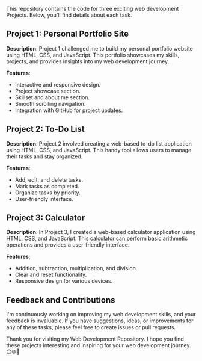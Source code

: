 This repository contains the code for three exciting web development Projects. Below, you'll find details about each task.


## Project 1: Personal Portfolio Site

**Description**: Project 1 challenged me to build my personal portfolio website using HTML, CSS, and JavaScript. This portfolio showcases my skills, projects, and provides insights into my web development journey.
<!--
**Repository**: [Task 1 - Personal Portfolio](https://github.com/Mohasindawal/CodeSoft/tree/main/Task2-Portfolio)

**Live**: [Task 1 - Personal Portfolio](https://yourusername.github.io/Portfolio/) -->

**Features**:
- Interactive and responsive design.
- Project showcase section.
- Skillset and about me section.
- Smooth scrolling navigation.
- Integration with GitHub for project updates.

## Project 2: To-Do List

**Description**: Project 2 involved creating a web-based to-do list application using HTML, CSS, and JavaScript. This handy tool allows users to manage their tasks and stay organized.

**Features**:
- Add, edit, and delete tasks.
- Mark tasks as completed.
- Organize tasks by priority.
- User-friendly interface.

## Project 3: Calculator

**Description**: In Project 3, I created a web-based calculator application using HTML, CSS, and JavaScript. This calculator can perform basic arithmetic operations and provides a user-friendly interface.


**Features**:
- Addition, subtraction, multiplication, and division.
- Clear and reset functionality.
- Responsive design for various devices.

## Feedback and Contributions

I'm continuously working on improving my web development skills, and your feedback is invaluable. If you have suggestions, ideas, or improvements for any of these tasks, please feel free to create issues or pull requests.

Thank you for visiting my Web Development Repository. I hope you find these projects interesting and inspiring for your web development journey. 😊🌐🚀
